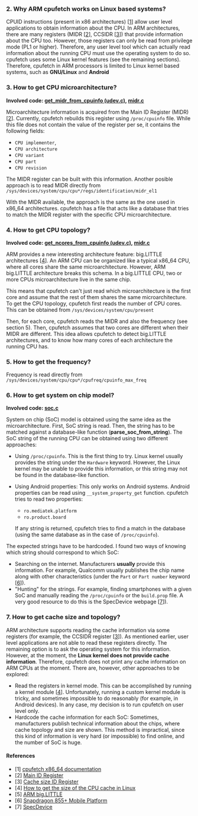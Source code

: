 ### 2. Why ARM cpufetch works on Linux based systems?
CPUID instructions (present in x86 architectures) [[1](#references)] allow user level applications to obtain information about the CPU. In ARM architectures, there are many registers (MIDR [[2](#references)], CCSIDR [[3](#references)]) that provide information about the CPU too. However, those registers can only be read from privilege mode (PL1 or higher). Therefore, any user level tool which can actually read information about the running CPU must use the operating system to do so. cpufetch uses some Linux kernel features (see the remaining sections). Therefore, cpufetch in ARM processors is limited to Linux kernel based systems, such as __GNU/Linux__ and __Android__

### 3. How to get CPU microarchitecture?
__Involved code: [get_midr_from_cpuinfo (udev.c)](https://github.com/Dr-Noob/cpufetch/blob/master/src/arm/udev.c), [midr.c](https://github.com/Dr-Noob/cpufetch/blob/master/src/arm/midr.c)__

Microarchitecture information is acquired from the Main ID Register (MIDR) [[2](#references)]. Currently, cpufetch rebuilds this register using `/proc/cpuinfo` file. While this file does not contain the value of the register per se, it contains the following fields:
- `CPU implementer`,
- `CPU architecture`
- `CPU variant`
- `CPU part`
- `CPU revision`

The MIDR register can be built with this information. Another posible approach is to read MIDR directly from `/sys/devices/system/cpu/cpu*/regs/identification/midr_el1`

With the MIDR available, the approach is the same as the one used in x86_64 architectures. cpufetch has a file that acts like a database that tries to match the MIDR register with the specific CPU microarchitecture.

### 4. How to get CPU topology?
__Involved code: [get_ncores_from_cpuinfo (udev.c)](https://github.com/Dr-Noob/cpufetch/blob/master/src/arm/udev.c), [midr.c](https://github.com/Dr-Noob/cpufetch/blob/master/src/arm/midr.c)__

ARM provides a new interesting architecture feature: big.LITTLE architectures [[4](#references)]. An ARM CPU can be organized like a typical x86_64 CPU, where all cores share the same microarchitecture. However, ARM big.LITTLE architecture breaks this schema. In a big.LITTLE CPU, two or more CPUs microarchitecture live in the same chip.

This means that cpufetch can't just read which microarchitecture is the first core and assume that the rest of them shares the same microarchitecture. To get the CPU topology, cpufetch first reads the number of CPU cores. This can be obtained from `/sys/devices/system/cpu/present`

Then, for each core, cpufetch reads the MIDR and also the frequency (see section 5). Then, cpufetch assumes that two cores are different when their MIDR are different. This idea allows cpufetch to detect big.LITTLE architectures, and to know how many cores of each architecture the running CPU has.

### 5. How to get the frequency?
Frequency is read directly from `/sys/devices/system/cpu/cpu*/cpufreq/cpuinfo_max_freq`

### 6. How to get system on chip model?
__Involved code: [soc.c](https://github.com/Dr-Noob/cpufetch/blob/master/src/arm/soc.c)__

System on chip (SoC) model is obtained using the same idea as the microarchitecture. First, SoC string is read. Then, the string has to be matched against a database-like function (__parse_soc_from_string__). The SoC string of the running CPU can be obtained using two different approaches:

- Using `/proc/cpuinfo`. This is the first thing to try. Linux kernel usually provides the string under the `Hardware` keyword. However, the Linux kernel may be unable to provide this information, or this string may not be found in the database-like function.
- Using Android properties: This only works on Android systems. Android properties can be read using `__system_property_get` function. cpufetch tries to read two properties:
  - `ro.mediatek.platform`
  - `ro.product.board`

  If any string is returned, cpufetch tries to find a match in the database (using the same database as in the case of `/proc/cpuinfo`).

The expected strings have to be hardcoded. I found two ways of knowing which string should correspond to which SoC:

  - Searching on the internet. Manufacturers __usually__ provide this information. For example, Qualcomm usually publishes the chip name along with other characteristics (under the `Part` or `Part number` keyword [[6](#references)]).
  - "Hunting" for the strings. For example, finding smartphones with a given SoC and manually reading the `/proc/cpuinfo` or the `build.prop` file. A very good resource to do this is the SpecDevice webpage [[7](#references)]).

### 7. How to get cache size and topology?
ARM architecture supports reading the cache information via some registers (for example, the CCSIDR register  [[3](#references)]). As mentioned earlier, user level applications are not able to read these registers directly. The remaining option is to ask the operating system for this information. However, at the moment, the __Linux kernel does not provide cache information__. Therefore, cpufetch does not print any cache information on ARM CPUs at the moment. There are, however, other approaches to be explored:

- Read the registers in kernel mode. This can be accomplished by running a kernel module [[4](#references)]. Unfortunately, running a custom kernel module is tricky, and sometimes impossible to do reasonably (for example, in Android devices). In any case, my decision is to run cpufetch on user level only.
- Hardcode the cache information for each SoC: Sometimes, manufacturers publish technical information about the chips, where cache topology and size are shown. This method is impractical, since this kind of information is very hard (or impossible) to find online, and the number of SoC is huge.

#### References
- [1] [cpufetch x86_64 documentation](https://github.com/Dr-Noob/cpufetch/blob/master/doc/DOCUMENTATION_X86.md)
- [2] [Main ID Register](https://developer.arm.com/documentation/ddi0433/c/system-control/register-descriptions/main-id-register)
- [3] [Cache size ID Register](https://developer.arm.com/documentation/100403/0200/register-descriptions/aarch32-system-registers/ccsidr--cache-size-id-register)
- [4] [How to get the size of the CPU cache in Linux](https://stackoverflow.com/a/63474811/9975463)
- [5] [ARM big.LITTLE](https://en.wikipedia.org/wiki/ARM_big.LITTLE)
- [6] [Snapdragon 855+ Mobile Platform](https://www.qualcomm.com/products/snapdragon-855-plus-mobile-platform)
- [7] [SpecDevice](http://specdevice.com/unmoderated.php)
